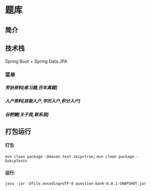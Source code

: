 # 题库
## 简介

## 技术栈
#### 
Spring Boot + Spring Data JPA  
#### 

### 菜单
#####  劳协资料[练习题,历年真题]
#####  入户资料[技能入户,学历入户,积分入户]
#####  谷粑糖[关于我,联系我]

## 打包运行
#### 打包
`mvn clean package -Dmaven.test.skip=true;`
`mvn clean package -DskipTests`

#### 运行: 
`java -jar -Dfile.encoding=UTF-8 question-bank-0.0.1-SNAPSHOT.jar`